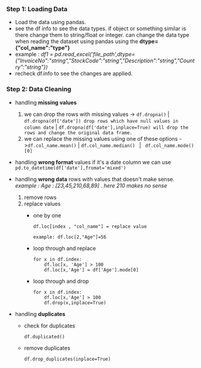 ### Step 1: Loading Data
- Load the data using pandas.
- see the df info to see the data types. if object or something similar is there change them to string/float or integer. can change the data type when reading the dataset using pandas using the **dtype={"col_name":"type"}** 
- example :  *df1 = pd.read_excel('file_path',dtype={"InvoiceNo":"string","StockCode":"string","Description":"string","Country":"string"})*
- recheck df.info to see the changes are applied.

### Step 2: Data Cleaning
-  handling **missing values**  
    1. we can drop the rows with missing values ->  ``df.dropna()``  |  ``df.dropna(df['date']) drop rows which have null values in column date``  |  ``df.dropna(df['date'],inplace=True) will drop the rows and change the original data frame.``  
    2. we can replace the missing values using one of these options ->`` df.col_name.mean() ``  |   ``df.col_name.median() ``  |  `` df.col_name.mode()[0]``

- handling **wrong format** values
    if it's a date column we can use ``pd.to_datetime(df['date'],fromat='mixed')``

- handling **wrong data**
    rows with values that doesn't make sense. 
        *example : Age : [23,45,210,68,89] . here 210 makes no sense*
    1. remove rows  
    2. replace values   
        - one by one

            ```
            df.loc[index , "col_name"] = replace value
            ```
            ``example: df.loc[2,"Age"]=56``
  
        - loop through and replace

            ```
            for x in df.index:
                df.loc[x, 'Age'] > 100
                df.loc[x,'Age'] = df['Age'].mode[0]
            ```
        - loop through and drop
            ```
            for x in df.index:
                df.loc[x,'Age'] > 100
                df.drop(x,inplace=True)
            ```
- handling **duplicates**
    - check for duplicates

        ```
        df.duplicated()
        ```

    - remove duplicates
        ```
        df.drop_duplicates(inplace=True)
        ```